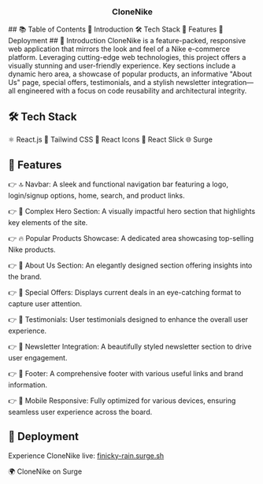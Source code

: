   <h3 align="center ">CloneNike</h3>
## 📚 <a name="table">Table of Contents</a>
🏁 Introduction
🛠️ Tech Stack
🌟 Features
🚀 Deployment
## <a name="introduction">🏁 Introduction</a>
CloneNike is a feature-packed, responsive web application that mirrors the look and feel of a Nike e-commerce platform. Leveraging cutting-edge web technologies, this project offers a visually stunning and user-friendly experience. Key sections include a dynamic hero area, a showcase of popular products, an informative "About Us" page, special offers, testimonials, and a stylish newsletter integration—all engineered with a focus on code reusability and architectural integrity.

## <a name="tech-stack">🛠️ Tech Stack</a>
⚛️ React.js
🎨 Tailwind CSS
🔗 React Icons
🎢 React Slick
🌐 Surge
## <a name="features">🌟 Features</a>
👉 🔝 Navbar: A sleek and functional navigation bar featuring a logo, login/signup options, home, search, and product links.

👉 🎯 Complex Hero Section: A visually impactful hero section that highlights key elements of the site.

👉 🔥 Popular Products Showcase: A dedicated area showcasing top-selling Nike products.

👉 📝 About Us Section: An elegantly designed section offering insights into the brand.

👉 💸 Special Offers: Displays current deals in an eye-catching format to capture user attention.

👉 💬 Testimonials: User testimonials designed to enhance the overall user experience.

👉 📧 Newsletter Integration: A beautifully styled newsletter section to drive user engagement.

👉 🔗 Footer: A comprehensive footer with various useful links and brand information.

👉 📱 Mobile Responsive: Fully optimized for various devices, ensuring seamless user experience across the board.

## <a name="deployment">🚀 Deployment</a>
Experience CloneNike live: <a href="finicky-rain.surge.sh" target="_blank">
finicky-rain.surge.sh
</a>

🌍 CloneNike on Surge
